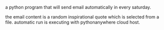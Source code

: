 a python program that will send email automatically in every saturday.

the email content is a random inspirational quote which is selected from a file.
automatic run is executing with pythonanywhere cloud host.
